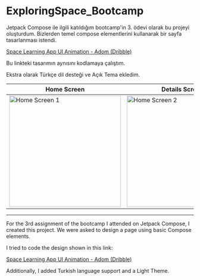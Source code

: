 # ExploringSpace_Bootcamp

Jetpack Compose ile ilgili katıldığım bootcamp'in 3. ödevi olarak bu projeyi oluşturdum. Bizlerden temel compose elementlerini kullanarak bir sayfa tasarlanması istendi.

[Space Learning App UI Animation - Adom (Dribble)](http://dribbble.com/shots/21390645-Space-Learning-App-UI-Animation?utm_source=Clipboard_Shot&utm_campaign=uiuxadom&utm_content=Space%20Learning%20App%20UI%20Animation&utm_medium=Social_Share&utm_source=Clipboard_Shot&utm_campaign=uiuxadom&utm_content=Space%20Learning%20App%20UI%20Animation&utm_medium=Social_Share)

Bu linkteki tasarımın aynısını kodlamaya çalıştım. 

Ekstra olarak Türkçe dil desteği ve Açık Tema ekledim. 

| Home Screen | Details Screen |
| ------------- | ------------- |
| <img src="https://github.com/user-attachments/assets/1cf1f7ca-9d17-446b-a425-3ca8a6c4cbe2" alt="Home Screen 1" width="300"/> | <img src="https://github.com/user-attachments/assets/b66c4063-a5b6-4371-940d-687934e44123" alt="Home Screen 2" width="300"/> |

---------------------------------------------------------------------------------------------------------------------

For the 3rd assignment of the bootcamp I attended on Jetpack Compose, I created this project. We were asked to design a page using basic Compose elements.

I tried to code the design shown in this link:

[Space Learning App UI Animation - Adom (Dribble)](http://dribbble.com/shots/21390645-Space-Learning-App-UI-Animation)

Additionally, I added Turkish language support and a Light Theme.
